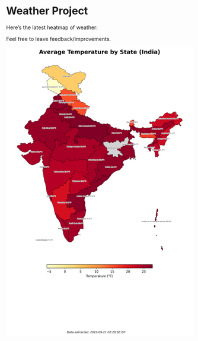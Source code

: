 # Weather Project

Here’s the latest heatmap of weather:

Feel free to leave feedback/improvements.

![India Heatmap](docs/assets/india_heatmap.png?v=CF13AC)
